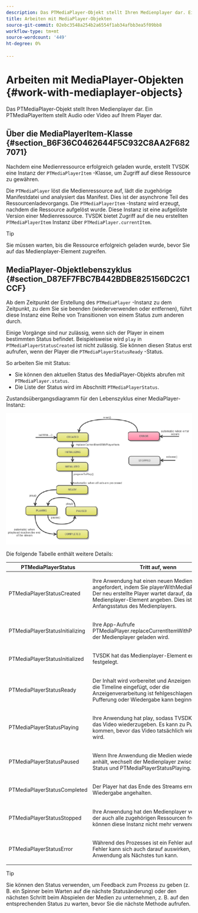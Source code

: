 ```yaml
---
description: Das PTMediaPlayer-Objekt stellt Ihren Medienplayer dar. Ein PTMediaPlayerItem stellt Audio oder Video auf Ihrem Player dar.
title: Arbeiten mit MediaPlayer-Objekten
source-git-commit: 02ebc3548a254b2a6554f1ab34afbb3ea5f09bb8
workflow-type: tm+mt
source-wordcount: '449'
ht-degree: 0%

---
```


# Arbeiten mit MediaPlayer-Objekten {#work-with-mediaplayer-objects}

Das PTMediaPlayer-Objekt stellt Ihren Medienplayer dar. Ein PTMediaPlayerItem stellt Audio oder Video auf Ihrem Player dar.

## Über die MediaPlayerItem-Klasse {#section_B6F36C0462644F5C932C8AA2F6827071}

Nachdem eine Medienressource erfolgreich geladen wurde, erstellt TVSDK eine Instanz der `PTMediaPlayerItem` -Klasse, um Zugriff auf diese Ressource zu gewähren.

Die `PTMediaPlayer` löst die Medienressource auf, lädt die zugehörige Manifestdatei und analysiert das Manifest. Dies ist der asynchrone Teil des Ressourcenladevorgangs. Die `PTMediaPlayerItem` -Instanz wird erzeugt, nachdem die Ressource aufgelöst wurde. Diese Instanz ist eine aufgelöste Version einer Medienressource. TVSDK bietet Zugriff auf die neu erstellten `PTMediaPlayerItem` Instanz über `PTMediaPlayer.currentItem`.

>[!TIP]
>
>Sie müssen warten, bis die Ressource erfolgreich geladen wurde, bevor Sie auf das Medienplayer-Element zugreifen.

## MediaPlayer-Objektlebenszyklus {#section_D87EF7FBC7B442BDBE825156DC2C1CCF}

Ab dem Zeitpunkt der Erstellung des `PTMediaPlayer` -Instanz zu dem Zeitpunkt, zu dem Sie sie beenden (wiederverwenden oder entfernen), führt diese Instanz eine Reihe von Transitionen von einem Status zum anderen durch.

Einige Vorgänge sind nur zulässig, wenn sich der Player in einem bestimmten Status befindet. Beispielsweise wird `play` in `PTMediaPlayerStatusCreated` ist nicht zulässig. Sie können diesen Status erst aufrufen, wenn der Player die `PTMediaPlayerStatusReady` -Status.

So arbeiten Sie mit Status:

* Sie können den aktuellen Status des MediaPlayer-Objekts abrufen mit `PTMediaPlayer.status`.
* Die Liste der Status wird im Abschnitt `PTMediaPlayerStatus`.

Zustandsübergangsdiagramm für den Lebenszyklus einer MediaPlayer-Instanz:
<!--<a id="fig_1C55DE3F186F4B36AFFDCDE90379534C"></a>-->

![](assets/player-state-transitions-diagram-ios2_web.png)

Die folgende Tabelle enthält weitere Details:

<table id="table_426F0093E4214EA88CD72A7796B58DFD"> 
 <thead> 
  <tr> 
   <th colname="col1" class="entry"><b>PTMediaPlayerStatus</b></th> 
   <th colname="col2" class="entry"><b>Tritt auf, wenn</b> </th> 
  </tr> 
 </thead>
 <tbody> 
  <tr> 
   <td colname="col1"> <p><span class="codeph"> PTMediaPlayerStatusCreated</span> </p> </td> 
   <td colname="col2"> <p>Ihre Anwendung hat einen neuen Medienplayer angefordert, indem Sie <span class="codeph"> playerWithMediaPlayerItem</span>. Der neu erstellte Player wartet darauf, dass Sie ein Medienplayer-Element angeben. Dies ist der Anfangsstatus des Medienplayers. </p> </td> 
  </tr> 
  <tr> 
   <td colname="col1"> <p> <span class="codeph"> PTMediaPlayerStatusInitializing</span> </p> </td> 
   <td colname="col2"> <p>Ihre App-Aufrufe <span class="codeph"> PTMediaPlayer.replaceCurrentItemWithPlayerItem</span>und der Medienplayer geladen wird. </p> </td> 
  </tr> 
  <tr> 
   <td colname="col1"> <p><span class="codeph"> PTMediaPlayerStatusInitialized</span> </p> </td> 
   <td colname="col2"> <p>TVSDK hat das Medienplayer-Element erfolgreich festgelegt. </p> </td> 
  </tr> 
  <tr> 
   <td colname="col1"> <p> <span class="codeph"> PTMediaPlayerStatusReady</span> </p> </td> 
   <td colname="col2"> <p>Der Inhalt wird vorbereitet und Anzeigen wurden in die Timeline eingefügt, oder die Anzeigenverarbeitung ist fehlgeschlagen. Die Pufferung oder Wiedergabe kann beginnen. </p> </td> 
  </tr> 
  <tr> 
   <td colname="col1"> <p><span class="codeph"> PTMediaPlayerStatusPlaying</span> </p> </td> 
   <td colname="col2"> <p>Ihre Anwendung hat <span class="codeph"> play</span>, sodass TVSDK versucht, das Video wiederzugeben. Es kann zu Pufferung kommen, bevor das Video tatsächlich wiedergegeben wird. </p> </td> 
  </tr> 
  <tr> 
   <td colname="col1"> <p><span class="codeph"> PTMediaPlayerStatusPaused</span> </p> </td> 
   <td colname="col2"> <p>Wenn Ihre Anwendung die Medien wiedergibt und anhält, wechselt der Medienplayer zwischen diesem Status und <span class="codeph"> PTMediaPlayerStatusPlaying</span>. </p> </td> 
  </tr> 
  <tr> 
   <td colname="col1"> <p><span class="codeph"> PTMediaPlayerStatusCompleted</span> </p> </td> 
   <td colname="col2"> <p>Der Player hat das Ende des Streams erreicht und die Wiedergabe angehalten. </p> </td> 
  </tr> 
  <tr> 
   <td colname="col1"> <p><span class="codeph"> PTMediaPlayerStatusStopped</span> </p> </td> 
   <td colname="col2"> <p>Ihre Anwendung hat den Medienplayer veröffentlicht, der auch alle zugehörigen Ressourcen freigibt. Sie können diese Instanz nicht mehr verwenden </p> </td> 
  </tr> 
  <tr> 
   <td colname="col1"> <p><span class="codeph"> PTMediaPlayerStatusError</span> </p> </td> 
   <td colname="col2"> <p>Während des Prozesses ist ein Fehler aufgetreten. Ein Fehler kann sich auch darauf auswirken, was Ihre Anwendung als Nächstes tun kann. </p> </td> 
  </tr> 
 </tbody> 
</table>

>[!TIP]
>
>Sie können den Status verwenden, um Feedback zum Prozess zu geben (z. B. ein Spinner beim Warten auf die nächste Statusänderung) oder den nächsten Schritt beim Abspielen der Medien zu unternehmen, z. B. auf den entsprechenden Status zu warten, bevor Sie die nächste Methode aufrufen.
